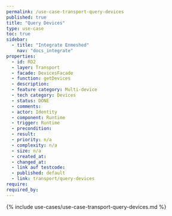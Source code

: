 ```yaml
---
permalink: /use-case-transport-query-devices
published: true
title: "Query Devices"
type: use-case
toc: true
sidebar:
  - title: "Integrate Enmeshed"
    nav: "docs_integrate"
properties:
  - id: RD2
  - layer: Transport
  - facade: DevicesFacade
  - function: getDevices
  - description:
  - feature category: Multi-device
  - tech category: Devices
  - status: DONE
  - comments:
  - actor: Identity
  - component: Runtime
  - trigger: Runtime
  - precondition:
  - result:
  - priority: n/a
  - complexity: n/a
  - size: n/a
  - created_at:
  - changed_at:
  - link auf testcode:
  - published: default
  - link: transport/query-devices
require:
required_by:
---
```


{% include use-cases/use-case-transport-query-devices.md %}
